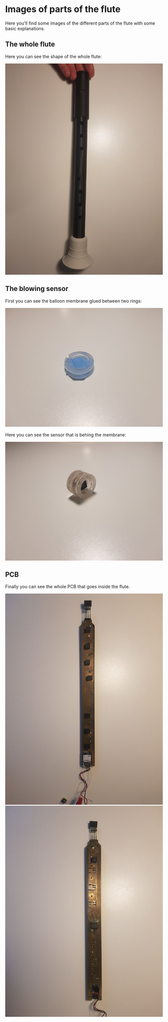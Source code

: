 # Images of parts of the flute

Here you'll find some images of the different parts of the flute with some
basic explanations.

## The whole flute

Here you can see the shape of the whole flute:

![Shape of the flute](whole-flute.jpg)


## The blowing sensor

First you can see the balloon membrane glued between two rings:

![Membrane](membrane.jpg)

Here you can see the sensor that is behing the membrane:

![Blowing Sensor](blowing-sensor.jpg)


## PCB

Finally you can see the whole PCB that goes inside the flute.

![PCB Front](pcb-front.jpg)
![PCB Back](pcb-back.jpg)


